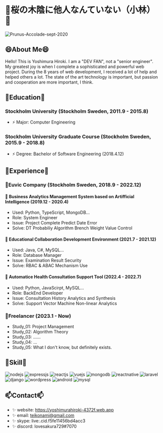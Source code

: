 # 👋桜の木陰に他人なんていない（小林）👋
![Prunus-Accolade-sept-2020](https://github.com/lovesakura729/lovesakura729/assets/126082098/c58d43e3-643f-44b4-bdca-2e8a3046f1c5)

## 😄About Me😄
Hello! This is Yoshimura Hiroki. I am a "DEV FAN", not a "senior engineer". My greatest joy is when I complete a sophisticated and powerful web project. During the 8 years of web development, I received a lot of help and helped others a lot. The state of the art technology is important, but passion and cooperation are more important, I think.

## 🌱Education🌱
### Stockholm University (Stockholm Sweden, 2011.9 - 2015.8)
- ⚡ Major: Computer Engineering
### Stockholm University Graduate Course (Stockholm Sweden, 2015.9 - 2018.8)
- ⚡ Degree: Bachelor of Software Engineering (2018.4.12)

## 👯Experience👯
### 💬Euvic Company (Stockholm Sweden, 2018.9 - 2022.12)
#### 🔭 Business Analytics Management System based on Artifficial Intelligence (2019.12 - 2020.4)
- Used: Python, TypeScript, MongoDB...
- Role: System Engineer
- Issue: Project Complete Predict Date Error
- Solve: DT Probabiliy Algorithm Brench Weight Value Control
#### 🔭 Educational Collaboration Development Environment (2021.7 - 2021.12)
- Used: Java, C#, MySQL...
- Role: Database Manager
- Issue: Examination Result Security
- Solve: RBAC & ABAC Mechanism Use
#### 🔭 Automatice Health Consultation Support Tool (2022.4 - 2022.7)
- Used: Python, JavaScirpt, MySQL...
- Role: BackEnd Developer
- Issue: Consultation History Analytics and Synthesis
- Solve: Support Vector Machine Non-linear Analytics
### 💬Freelancer (2023.1 - Now)
- Study_01: Project Management
- Study_02: Algorithm Theory
- Study_03: ......
- Study_04: ...
- Study_05: What I don't know, but definitely exists.

## 🔭Skill🔭
![nodejs](https://github.com/lovesakura729/lovesakura729/assets/126082098/b6daaafe-4ab8-45dd-b22b-0badc62c380a)
![expressjs](https://github.com/lovesakura729/lovesakura729/assets/126082098/573eac20-87f0-4726-8d06-67403634f481)
![reactjs](https://github.com/lovesakura729/lovesakura729/assets/126082098/b9f9d988-b842-40d3-a127-8ae5be69f05d)
![vuejs](https://github.com/lovesakura729/lovesakura729/assets/126082098/d169790c-cf35-4233-a9d0-c02ea33b65af)
![mongodb](https://github.com/lovesakura729/lovesakura729/assets/126082098/848797a6-80b4-4406-a6e1-1cb262bff40d)
![reactnative](https://github.com/lovesakura729/lovesakura729/assets/126082098/841a631b-4607-4107-8d42-b3adfc425d3e)
![laravel](https://github.com/lovesakura729/lovesakura729/assets/126082098/c1bbb61f-4301-4cdd-85e5-417ce01775e4)
![django](https://github.com/lovesakura729/lovesakura729/assets/126082098/dcb7ff3e-c868-4f5a-8dbc-a0e986407083)
![wordpress](https://github.com/lovesakura729/lovesakura729/assets/126082098/e391a26d-00d1-41a9-9ced-f47e7955ceff)
![android](https://github.com/lovesakura729/lovesakura729/assets/126082098/a0a96cb3-eafd-4a30-99f4-6957687689d4)
![mysql](https://github.com/lovesakura729/lovesakura729/assets/126082098/c5195faf-4b3c-4eeb-9561-29b9a2d073c5)

## 📫Contact📫
- ✨ website: https://yoshimurahiroki-4372f.web.app
- ✨ email:   teikonami@gmail.com
- ✨ skype:   live:.cid.f5fe11456bd4acc3
- ✨ discord: lovesakura729#7070
